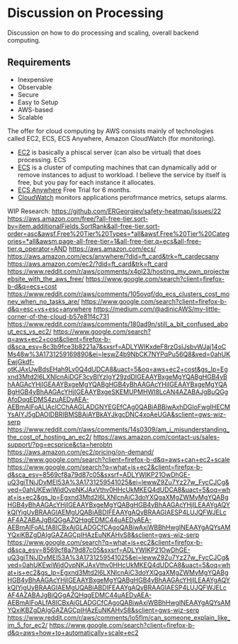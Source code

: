 # Discussion on Processing

Discussion on how to do processing and scaling, overall backend computing.

## Requirements

- Inexpensive
- Observable
- Secure
- Easy to Setup
- AWS-based
- Scalable

The offer for cloud computing by AWS consists mainly of technologies called EC2, ECS, ECS Anywhere, Amazon CloudWatch (for monitoring). 

- [EC2](https://aws.amazon.com/ec2/) is basically a phiscal server (can also be virtual) that does processing. ECS
- [ECS](https://aws.amazon.com/ecs/) is a cluster of computing machines that can dynamically add or remove instances to adjust to workload. I believe the service by itself is free, but you pay for each instance it allocates.
- [ECS Anywhere](https://aws.amazon.com/ecs/anywhere) Free Trial for 6 months.
- [CloudWatch](https://aws.amazon.com/cloudwatch/) monitors applications perofrmance metrics, setups alarms. 


WIP Research:
https://github.com/ERGeorgiev/safety-heatmap/issues/22
https://aws.amazon.com/free/?all-free-tier.sort-by=item.additionalFields.SortRank&all-free-tier.sort-order=asc&awsf.Free%20Tier%20Types=*all&awsf.Free%20Tier%20Categories=*all&awsm.page-all-free-tier=1&all-free-tier.q=ecs&all-free-tier.q_operator=AND
https://aws.amazon.com/ecs/
https://aws.amazon.com/ecs/anywhere/?did=ft_card&trk=ft_cardecsany
https://aws.amazon.com/ec2/?did=ft_card&trk=ft_card
https://www.reddit.com/r/aws/comments/x4pl23/hosting_my_own_projectwebsite_with_the_aws_free/
https://www.google.com/search?client=firefox-b-d&q=ecs+cost
https://www.reddit.com/r/aws/comments/105ovqf/do_ecs_clusters_cost_money_when_no_tasks_are/
https://www.google.com/search?client=firefox-b-d&q=esc+vs+esc+anywhere
https://medium.com/@adinicAWS/my-little-corner-of-the-cloud-b57e81f4c731
https://www.reddit.com/r/aws/comments/180ad9n/still_a_bit_confused_about_ecs_vs_ec2/
https://www.google.com/search?q=aws+ec2+cost&client=firefox-b-d&sca_esv=8c3b9fce3b8221a7&sxsrf=ADLYWIKxdeF8rzGsIJsbvWJaj14oCMs48w%3A1731259169890&ei=IeswZ4b9NbCK7NYPqPu56Q8&ved=0ahUKEwjGkdf-otKJAxUwBdsEHah9Lv0Q4dUDCA8&uact=5&oq=aws+ec2+cost&gs_lp=Egxnd3Mtd2l6LXNlcnAiDGF3cyBlYzIgY29zdDIGEAAYBxgeMgYQABgHGB4yBhAAGAcYHjIGEAAYBxgeMgYQABgHGB4yBhAAGAcYHjIGEAAYBxgeMgYQABgHGB4yBhAAGAcYHjIGEAAYBxgeSKEMUPMHWI8LcAN4AZABAJgBuQGgAfoDqgEDMS4zuAEDyAEA-AEBmAIFoALlAcICChAAGLADGNYEGEfCAg0QABiABBiwAxhDGIoFwgIHECMYsAIYJ5gDAOIDBRIBMSBAiAYBkAYJkgcDNC4xoAeUGA&sclient=gws-wiz-serp
https://www.reddit.com/r/aws/comments/14s0309/am_i_misunderstanding_the_cost_of_hosting_an_ec2/
https://aws.amazon.com/contact-us/sales-support/?pg=ecsprice&cta=herobtn
https://aws.amazon.com/ec2/pricing/on-demand/
https://www.google.com/search?client=firefox-b-d&q=aws+can+ec2+scale
https://www.google.com/search?q=what+is+ec2&client=firefox-b-d&sca_esv=8569cf8a79d87c05&sxsrf=ADLYWIKP21OwDhGE-uQ3giTNiJDvMEI53A%3A1731259541025&ei=lewwZ9Zu7Yz27w_FycCJCg&ved=0ahUKEwiWjdOvpNKJAxVthv0HHcUkMKEQ4dUDCA8&uact=5&oq=what+is+ec2&gs_lp=Egxnd3Mtd2l6LXNlcnAiC3doYXQgaXMgZWMyMgYQABgHGB4yBhAAGAcYHjIGEAAYBxgeMgYQABgHGB4yBhAAGAcYHjILEAAYgAQYkQIYigUyBRAAGIAEMgUQABiABDIFEAAYgAQyBRAAGIAESP4LUJQFWJELcAF4AZABAJgBiQGgAZQHqgEDMC44uAEDyAEA-AEBmAIFoALfA8ICBxAjGLADGCfCAgoQABiwAxjWBBhHwgINEAAYgAQYsAMYQxiKBZgDAIgGAZAGCpIHAzEuNKAHvS8&sclient=gws-wiz-serp
https://www.google.com/search?q=what+is+ec2&client=firefox-b-d&sca_esv=8569cf8a79d87c05&sxsrf=ADLYWIKP21OwDhGE-uQ3giTNiJDvMEI53A%3A1731259541025&ei=lewwZ9Zu7Yz27w_FycCJCg&ved=0ahUKEwiWjdOvpNKJAxVthv0HHcUkMKEQ4dUDCA8&uact=5&oq=what+is+ec2&gs_lp=Egxnd3Mtd2l6LXNlcnAiC3doYXQgaXMgZWMyMgYQABgHGB4yBhAAGAcYHjIGEAAYBxgeMgYQABgHGB4yBhAAGAcYHjILEAAYgAQYkQIYigUyBRAAGIAEMgUQABiABDIFEAAYgAQyBRAAGIAESP4LUJQFWJELcAF4AZABAJgBiQGgAZQHqgEDMC44uAEDyAEA-AEBmAIFoALfA8ICBxAjGLADGCfCAgoQABiwAxjWBBhHwgINEAAYgAQYsAMYQxiKBZgDAIgGAZAGCpIHAzEuNKAHvS8&sclient=gws-wiz-serp
https://www.reddit.com/r/aws/comments/lo5flm/can_someone_explain_like_im_5_for_ec2/
https://www.google.com/search?client=firefox-b-d&q=aws+how+to+automatically+scale+ec2